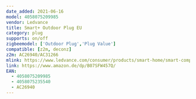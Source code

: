 ```yaml
---
date_added: 2021-06-16
model: 4058075209985 
vendor: Ledvance
title: Smart+ Outdoor Plug EU
category: plug
supports: on/off
zigbeemodel: ['Outdoor Plug','Plug Value']
compatible: [z2m, deconz]
z2m: AC26940/AC31266
mlink: https://www.ledvance.com/consumer/products/smart-home/smart-components/smart-zigbee/smart-outdoor-components-with-zigbee-technology/smart-plugs-with-zigbee-technology/outdoor-plug-with-smart-socket-to-control-non-smart-devices-with-zigbee-technology-c6308?productId=43507
link: https://www.amazon.de/dp/B07SFW457Q/
EAN: 
  - 4058075209985 
  - 4058075235540
  - AC26940
---
```

